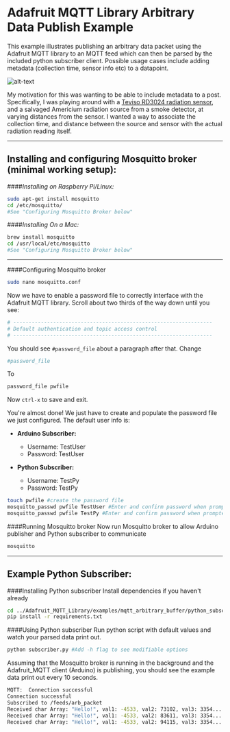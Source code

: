 # Adafruit MQTT Library Arbitrary Data Publish Example

This example illustrates publishing an arbitrary data packet using the Adafruit MQTT library to an MQTT feed which can then be parsed by the included python subscriber client. Possible usage cases include adding metadata (collection time, sensor info etc) to a datapoint.

![alt-text](https://raw.githubusercontent.com/stuthedew/Adafruit_MQTT_Library/Arbitrary_data_publish/examples/mqtt_arbitrary_data/python_subscriber/mqtt_figure.png "Arbitrary data flow diagram")

My motivation for this was wanting to be able to include metadata to a post.
Specifically, I was playing around with a [Teviso RD3024 radiation sensor](http://www.teviso.com/en/products/radiation-sensor-rd3024.htm), and a salvaged Americium radiation source from a smoke detector, at varying distances from the sensor. I wanted a way to associate the collection time, and distance between the source and sensor with the actual radiation reading itself.


---

## Installing and configuring Mosquitto broker (minimal working setup):

####_Installing on Raspberry Pi/Linux:_

```bash
sudo apt-get install mosquitto
cd /etc/mosquitto/
#See "Configuring Mosquitto Broker below"
```

####_Installing On a Mac:_
```bash
brew install mosquitto
cd /usr/local/etc/mosquitto
#See "Configuring Mosquitto Broker below"
```

---

####Configuring Mosquitto broker
```bash
sudo nano mosquitto.conf
```
Now we have to enable a password file to correctly interface with the Adafruit MQTT library. Scroll about two thirds of the way down until you see:

```bash
# -----------------------------------------------------------------
# Default authentication and topic access control
# -----------------------------------------------------------------
```

You should see `#password_file` about a paragraph after that.
Change

```bash
#password_file
```

To

```bash
password_file pwfile
```

Now `ctrl-x` to save and exit.

You're almost done! We just have to create and populate the password file we just configured. The default user info is:
* **Arduino Subscriber:**
    * Username: TestUser
    * Password: TestUser

* **Python Subscriber:**
    * Username: TestPy
    * Password: TestPy

```bash
touch pwfile #create the password file
mosquitto_passwd pwfile TestUser #Enter and confirm password when prompted
mosquitto_passwd pwfile TestPy #Enter and confirm password when prompted
```

####Running Mosquitto broker
Now run Mosquitto broker to allow Arduino publisher and Python subscriber to communicate

```bash
mosquitto
```

---

## Example Python Subscriber:

####Installing Python subscriber
Install dependencies if you haven't already
```bash
cd ../Adafruit_MQTT_Library/examples/mqtt_arbitrary_buffer/python_subscriber
pip install -r requirements.txt
```


####Using Python subscriber
Run python script with default values and watch your parsed data print out.
```bash
python subscriber.py #Add -h flag to see modifiable options
```

Assuming that the Mosquitto broker is running in the background and the Adafruit_MQTT client (Arduino) is publishing, you should see the example data print out every 10 seconds.

```bash
MQTT:  Connection successful
Connection successful
Subscribed to /feeds/arb_packet
Received char Array: "Hello!", val1: -4533, val2: 73102, val3: 3354...
Received char Array: "Hello!", val1: -4533, val2: 83611, val3: 3354...
Received char Array: "Hello!", val1: -4533, val2: 94115, val3: 3354...
```

